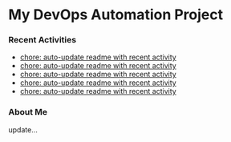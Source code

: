 # My DevOps Automation Project

### Recent Activities
<!-- activity:START -->
- [chore: auto-update readme with recent activity](https://github.com/kaigiii/mybowling-app/commit/f0822f64d18f780481ddff700c9d474f0667ed3a)
- [chore: auto-update readme with recent activity](https://github.com/kaigiii/mybowling-app/commit/d064156242c41aee38c0485d4ee08ae74585ed80)
- [chore: auto-update readme with recent activity](https://github.com/kaigiii/mybowling-app/commit/853445c9940024abe8535f719a462ab1bb2abfdf)
- [chore: auto-update readme with recent activity](https://github.com/kaigiii/mybowling-app/commit/0030d905b821c16917115842c417bcc317a52ca9)
- [chore: auto-update readme with recent activity](https://github.com/kaigiii/mybowling-app/commit/bd7bbde5939fedf30e20712d6a35d7114bbbb207)
<!-- activity:END -->

### About Me
<!-- MYLINKS:START -->
<!-- MYLINKS:END -->

update...
